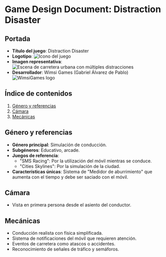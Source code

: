 # Game Design Document: Distraction Disaster

## Portada
- **Título del juego**: Distraction Disaster
- **Logotipo**: ![Icono del juego](images/game_icon.jpg)
- **Imagen representativa**: ![Escena de carretera urbana con múltiples distracciones](images/urban_street.jpg)
- **Desarrollador**: Wimsi Games (Gabriel Álvarez de Pablo) ![WimsiGames logo](images/WimsiGames/rounded_logo.png)


## Índice de contenidos
1. [Género y referencias](#género-y-referencias)
2. [Cámara](#cámara)
3. [Mecánicas](#mecánicas)

## Género y referencias
- **Género principal**: Simulación de conducción.
- **Subgéneros**: Educativo, arcade.
- **Juegos de referencia**:
    - "SMS Racing": Por la utilización del móvil mientras se conduce.
    - "Cities Skylines": Por la simulación de la ciudad.
- **Características únicas**: Sistema de "Medidor de aburrimiento" que aumenta con el tiempo y debe ser saciado con el móvil.

## Cámara
- Vista en primera persona desde el asiento del conductor.

## Mecánicas
- Conducción realista con física simplificada.
- Sistema de notificaciones del móvil que requieren atención.
- Eventos de carretera como atascos o accidentes.
- Reconocimiento de señales de tráfico y semáforos.
